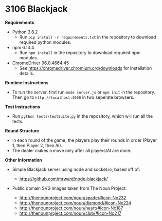 # 3106 Blackjack

**Requirements**
* Python 3.8.2
    * Run `pip install -r requirements.txt` in the repository to download required python modules.
* npm 6.13.4
    * Run `npm install` in the repository to download required npm modules.
* ChromeDriver 96.0.4664.45
    * See https://chromedriver.chromium.org/downloads for installation details.

**Runtime Instructions**
* To run the server, first run `node server.js` or `npm init` in the repository. Then go to `http://localhost:3000` in two seperate browsers.

**Test Instructions**
* Run `python tests\testSuite.py` in the repository, which will run all the tests.

**Round Structure**
* In each round of the game, the players play their rounds in order (Player 1, then Player 2, then AI).
* The dealer makes a move only after all players/AI are done.

**Other Information**
* Simple Blackjack server using node and socket.io, based off of: 
    * https://github.com/mrward/node-blackjack/

* Public domain SVG images taken from The Noun Project:
    * http://thenounproject.com/noun/spade/#icon-No232
    * http://thenounproject.com/noun/diamond/#icon-No224
    * http://thenounproject.com/noun/heart/#icon-No187
    *  http://thenounproject.com/noun/club/#icon-No217

